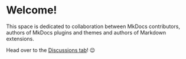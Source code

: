 # Welcome!

This space is dedicated to collaboration between MkDocs contributors,
authors of MkDocs plugins and themes and authors of Markdown extensions.

Head over to the [Discussions tab](https://github.com/mkdocs/mkdocs-team-space/discussions)! :wink:

